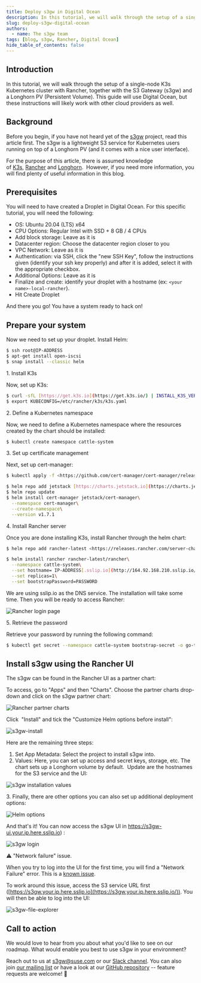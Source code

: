 ```yaml
---
title: Deploy s3gw in Digital Ocean
description: In this tutorial, we will walk through the setup of a single-node K3s Kubernetes cluster with Rancher, together with the S3 Gateway (s3gw) and a Longhorn PV (Persistent Volume).
slug: deploy-s3gw-digital-ocean
authors:
  - name: The s3gw team
tags: [blog, s3gw, Rancher, Digital Ocean]
hide_table_of_contents: false
---
```


## Introduction

In this tutorial, we will walk through the setup of a single-node K3s Kubernetes cluster with Rancher, together with the S3 Gateway (s3gw) and a Longhorn PV (Persistent Volume). This guide will use Digital Ocean, but these instructions will likely work with other cloud providers as well. 

<!--truncate-->

## Background

Before you begin, if you have not heard yet of the [s3gw](https://s3gw.io/) project, read this article first. The s3gw is a lightweight S3 service for Kubernetes users running on top of a Longhorn PV (and it comes with a nice user interface).

For the purpose of this article, there is assumed knowledge of [K3s](http://k3s.io/), [Rancher](https://www.rancher.com/) and [Longhorn](http://longhorn.io/).  However, if you need more information, you will find plenty of useful information in this blog.

## Prerequisites

You will need to have created a Droplet in Digital Ocean. For this specific tutorial, you will need the following: 

- OS: Ubuntu 20.04 (LTS) x64 
- CPU Options: Regular Intel with SSD + 8 GB / 4 CPUs  
- Add block storage: Leave as it is 
- Datacenter region: Choose the datacenter region closer to you 
- VPC Network: Leave as it is 
- Authentication: via SSH, click the "new SSH Key", follow the instructions given (identify your ssh key properly) and after it is added, select it with the appropriate checkbox. 
- Additional Options: Leave as it is 
- Finalize and create: identify your droplet with a hostname (ex: `<your name>-local-rancher`).
- Hit Create Droplet 

And there you go! You have a system ready to hack on!

## Prepare your system 

Now we need to set up your droplet. Install Helm:

```bash
$ ssh root@IP-ADDRESS
$ apt-get install open-iscsi
$ snap install --classic helm
```

1\. Install K3s 

Now, set up K3s: 

```bash
$ curl -sfL [https://get.k3s.io](https://get.k3s.io/) | INSTALL_K3S_VERSION="v1.24.7+k3s1" sh -s - server --cluster-init 
$ export KUBECONFIG=/etc/rancher/k3s/k3s.yaml  
```

2\. Define a Kubernetes namespace 

Now, we need to define a Kubernetes namespace where the resources created by the chart should be installed: 

```bash
$ kubectl create namespace cattle-system 
```

3\. Set up certificate management 

Next, set up cert-manager: 

```bash
$ kubectl apply -f <https://github.com/cert-manager/cert-manager/releases/download/v1.7.1/cert-manager.crds.yaml> 

$ helm repo add jetstack [https://charts.jetstack.io](https://charts.jetstack.io/)
$ helm repo update
$ helm install cert-manager jetstack/cert-manager\
  --namespace cert-manager\
  --create-namespace\
  --version v1.7.1 
```

4\. Install Rancher server 

Once you are done installing K3s, install Rancher through the helm chart: 

```bash
$ helm repo add rancher-latest <https://releases.rancher.com/server-charts/latest> 

$ helm install rancher rancher-latest/rancher\
  --namespace cattle-system\
  --set hostname= IP-ADDRESS[.sslip.io](http://164.92.168.210.sslip.io/)\
  --set replicas=1\
  --set bootstrapPassword=PASSWORD 
```

We are using sslip.io as the DNS service. The installation will take some time. Then you will be ready to access Rancher: 

![Rancher login page](https://www.suse.com/c/wp-content/uploads/2023/01/article-rancher-1-1024x740.png)

5\. Retrieve the password 

Retrieve your password by running the following command: 

```bash
$ kubectl get secret --namespace cattle-system bootstrap-secret -o go-template='{{ .data.bootstrapPassword|base64decode}}{{ "\n" }}'
```

## Install s3gw using the Rancher UI

The s3gw can be found in the Rancher UI as a partner chart: 

To access, go to "Apps" and then "Charts". Choose the partner charts drop-down and click on the s3gw partner chart: 

![Rancher partner charts](https://www.suse.com/c/wp-content/uploads/2023/01/s3gw-partner-chart-1-1024x740.png)

Click  "Install" and tick the "Customize Helm options before install": 

![s3gw-install](https://www.suse.com/c/wp-content/uploads/2023/01/s3gw-install-1024x740.png)

Here are the remaining three steps: 

1. Set App Metadata: Select the project to install s3gw into. 
2. Values: Here, you can set up access and secret keys, storage, etc. The chart sets up a Longhorn volume by default.  Update are the hostnames for the S3 service and the UI: 

![s3gw installation values](https://www.suse.com/c/wp-content/uploads/2023/01/s3gw-install-values-1024x779.png)

3\. Finally, there are other options you can also set up additional deployment options:

![Helm options](https://www.suse.com/c/wp-content/uploads/2023/01/s3gw-helm-opts-1024x653.png)

And that's it! You can now access the s3gw UI in https://s3gw-ui.your.ip.here.sslip.io) :

![s3gw login](https://www.suse.com/c/wp-content/uploads/2023/01/s3gw-login-1024x747.png)

⚠️ "Network failure" issue.

When you try to log into the UI for the first time, you will find a "Network Failure" error. This is a [known issue](https://github.com/aquarist-labs/s3gw/issues/275). 

To work around this issue, access the S3 service URL first ([https://s3gw.your.ip.here.sslip.io](https://s3gw.your.ip.here.sslip.io/)). You will then be able to log into the UI:

![s3gw-file-explorer](https://www.suse.com/c/wp-content/uploads/2023/01/s3gw-file-explorer-1024x747.png)


## Call to action

We would love to hear from you about what you'd like to see on our roadmap. What would enable you best to use s3gw in your environment? 

Reach out to us at <s3gw@suse.com> or our [Slack channel](https://aquaristlabs.slack.com/archives/C03RFG0BES0). You can also join [our mailing list](https://lists.suse.com/mailman/listinfo/s3gw) or have a look at our [GitHub repository](https://github.com/aquarist-labs/s3gw) -- feature requests are welcome! 🙂
